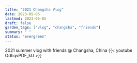```yaml
---
title: "2021 Changsha Vlog"
date: 2023-05-05
lastmod: 2023-05-05
draft: false
garden_tags: ["vlog", "changsha", "friends"]
summary: " "
status: "evergreen"
---
```

2021 summer vlog with friends @ Changsha, China
{{< youtube OdhqvPDF_kU >}}